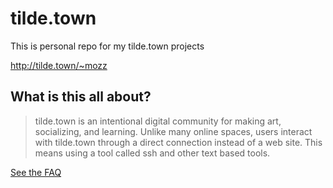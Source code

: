 # tilde.town

This is personal repo for my tilde.town projects

http://tilde.town/~mozz

## What is this all about?

> tilde.town is an intentional digital community for making art, socializing, and learning. Unlike many online spaces, users interact with tilde.town through a direct connection instead of a web site. This means using a tool called ssh and other text based tools.

[See the FAQ](http://tilde.town/wiki/faq.html)

